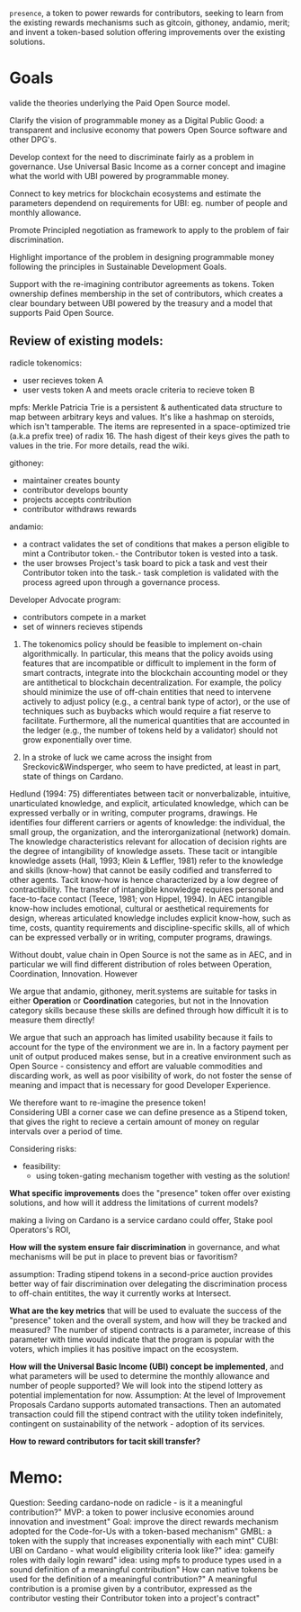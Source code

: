 `presence`, a token to power rewards for contributors, seeking to learn from the existing rewards mechanisms such as gitcoin, githoney, andamio, merit; and invent a token-based solution offering improvements over the existing solutions. 

# Goals
valide the theories underlying the Paid Open Source model.

Clarify the vision of programmable money as a Digital Public Good: a transparent and inclusive economy that powers Open Source software and other DPG's. 

Develop context for the need to discriminate fairly as a problem in governance. 
Use Universal Basic Income as a corner concept and imagine what the world with UBI powered by programmable money. 

Connect to key metrics for blockchain ecosystems and estimate the parameters dependend on requirements for UBI: eg. number of people and monthly allowance. 

Promote Principled negotiation as framework to apply to the problem of fair discrimination. 

Highlight importance of the problem in designing programmable money following the principles in Sustainable Development Goals.  

Support with the re-imagining contributor agreements as tokens. Token ownership defines membership in the set of contributors, which creates a clear boundary between UBI powered by the treasury and a model that supports Paid Open Source.

## Review of existing models:
radicle tokenomics:
- user recieves token A
- user vests token A and meets oracle criteria to recieve token B

mpfs:
 Merkle Patricia Trie is a persistent & authenticated data structure to map between arbitrary keys and values. It's like a hashmap on steroids, which isn't tamperable. The items are represented in a space-optimized trie (a.k.a prefix tree) of radix 16. The hash digest of their keys gives the path to values in the trie. For more details, read the wiki.

githoney:
- maintainer creates bounty
- contributor develops bounty
- projects accepts contribution
- contributor withdraws rewards

andamio:
- a contract validates the set of conditions that makes a person eligible to mint a Contributor token.- the Contributor token is vested into a task.
- the user browses Project's task board to pick a task and vest their Contributor token into the task.- task completion is validated with the process agreed upon through a governance process.

Developer Advocate program:
- contributors compete in a market
- set of winners recieves stipends

1. The tokenomics policy should be feasible to implement on-chain algorithmically. In particular, this means that the policy avoids using features that are incompatible or difficult to implement in the form of smart contracts, integrate into the blockchain accounting model or they are antithetical to blockchain decentralization. For example, the policy should minimize the use of off-chain entities that need to intervene actively to adjust policy (e.g., a central bank type of actor), or the use of techniques such as buybacks which would require a fiat reserve to facilitate. Furthermore, all the numerical quantities that are accounted in the ledger (e.g., the number of tokens held by a validator) should not grow exponentially over time.

2. In a stroke of luck we came across the insight from Sreckovic&Windsperger, who seem to have predicted, at least in part, state of things on Cardano. 

Hedlund (1994: 75) differentiates between tacit or nonverbalizable, intuitive, unarticulated knowledge, and explicit, articulated knowledge, which can be expressed verbally or in writing, computer programs, drawings. He identifies four different carriers or agents of knowledge: the individual, the small group, the organization, and the interorganizational (network) domain. The knowledge characteristics relevant for allocation of decision rights are the degree of intangibility of knowledge assets. These tacit or intangible knowledge assets (Hall, 1993; Klein & Leffler, 1981) refer to the knowledge and skills (know-how) that cannot be easily codified and transferred to other agents. Tacit know-how is hence characterized by a low degree of contractibility. The transfer of intangible knowledge requires personal and face-to-face contact (Teece, 1981; von Hippel, 1994). In AEC intangible know-how includes emotional, cultural or aesthetical requirements for design, whereas articulated knowledge includes explicit know-how, such as time, costs, quantity requirements and discipline-specific skills, all of which can be expressed verbally or in writing, computer programs, drawings.

Without doubt, value chain in Open Source is not the same as in AEC, and in particular we will find different distribution of roles between Operation, Coordination, Innovation. However 

We argue that andamio, githoney, merit.systems are suitable for tasks in either **Operation** or **Coordination** categories, but not in the Innovation category skills because these skills are defined through how difficult it is to measure them directly!

We argue that such an approach has limited usability because it fails to account for the type of the environment we are in. In a factory payment per unit of output produced makes sense, but in a creative environment such as Open Source - consistency and effort are valuable commodities and discarding work, as well as poor visibility of work, do not foster the sense of meaning and impact that is necessary for good Developer Experience. 

We therefore want to re-imagine the presence token!  
Considering UBI a corner case we can define presence as a Stipend token, that gives the right to recieve a certain amount of money on regular intervals over a period of time. 

Considering risks: 
- feasibility:
  - using token-gating mechanism together with vesting as the solution!

 **What specific improvements** does the "presence" token offer over existing solutions, and how will it address the limitations of current models?

making a living on Cardano is a service cardano could offer, 
Stake pool Operators's ROI, 


**How will the system ensure fair discrimination** in governance, and what mechanisms will be put in place to prevent bias or favoritism?

assumption: Trading stipend tokens in a second-price auction provides better way of fair discrimination over delegating the discrimination process to off-chain entitites, the way it currently works at Intersect.

 **What are the key metrics** that will be used to evaluate the success of the "presence" token and the overall system, and how will they be tracked and measured?
The number of stipend contracts is a parameter, increase of this parameter with time would indicate that the program is popular with the voters, which implies it has positive impact on the ecosystem.

 **How will the Universal Basic Income (UBI) concept be implemented**, and what parameters will be used to determine the monthly allowance and number of people supported?
We will look into the stipend lottery as potential implementation for now. 
Assumption: At the level of Improvement Proposals Cardano supports automated transactions. Then an automated transaction could fill the stipend contract with the utility token indefinitely, contingent on sustainability of the network - adoption of its services. 

**How to reward contributors for tacit skill transfer?**

# Memo:
Question: Seeding cardano-node on radicle - is it a meaningful contribution?"
MVP: a token to power inclusive economies around innovation and investment"
Goal: improve the direct rewards mechanism adopted for the Code-for-Us with a token-based mechanism"
GMBL: a token with the supply that increases exponentially with each mint"
CUBI: UBI on Cardano - what would eligibility criteria look like?"
idea: gameify roles with daily login reward"
idea: using mpfs to produce types used in a sound definition of a meaningful contribution"
How can native tokens be used for the definition of a meaningful contribution?"
A meaningful contribution is a promise given by a contributor, expressed as the contributor vesting their Contributor token into a project's contract"

